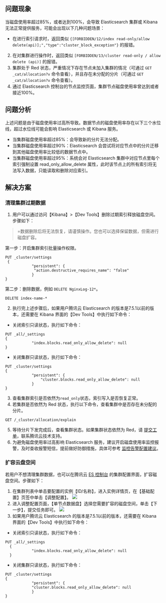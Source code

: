 ## 问题现象
当磁盘使用率超过85%，或者达到100%，会导致 Elasticsearch 集群或 Kibana 无法正常提供服务，可能会出现以下几种问题场景：
- 在进行索引请求时，返回类似 `{[FORBIDDEN/12/index read-only/allow delete(api)];","type":"cluster_block_exception"}` 的报错。
2. 在对集群进行操作时，返回类似 `[FORBIDDEN/13/cluster read-only / allow delete (api)]` 的报错。
3. 集群处于 Red 状态，严重情况下存在节点未加入集群的情况（可通过 `GET _cat/allocation?v` 命令查看），并且存在未分配的分片（可通过 `GET _cat/allocation?v` 命令查看）。
4. 通过 Elasticsearch 控制台的节点监控页面，集群节点磁盘使用率曾达到或者接近100%。

## 问题分析
上述问题是由于磁盘使用率过高所导致。数据节点的磁盘使用率存在以下三个水位线，超过水位线可能会影响 Elasticsearch 或 Kibana 服务。
- 当集群磁盘使用率超过85%：会导致新的分片无法分配。
- 当集群磁盘使用率超过90%：Elasticsearch 会尝试将对应节点中的分片迁移到其他磁盘使用率比较低的数据节点中。
- 当集群磁盘使用率超过95%：系统会对 Elasticsearch 集群中对应节点里每个索引强制设置 read_only_allow_delete 属性，此时该节点上的所有索引将无法写入数据，只能读取和删除对应索引。

## 解决方案
### 清理集群过期数据
1. 用户可以通过访问【Kibana】>【Dev Tools】删除过期索引释放磁盘空间。步骤如下：
>=数据删除后将无法恢复，请谨慎操作。您也可以选择保留数据，但需进行磁盘扩容。
>
第一步：开启集群索引批量操作权限。
```
PUT _cluster/settings
 {
			"persistent": {
			 "action.destructive_requires_name": "false"
			}
}
```
第二步：删除数据，例如 `DELETE NginxLog-12*`。
```
DELETE index-name-*
```
2. 执行完上述步骤后，如果用户腾讯云 Elasticsearch 的版本是7.5.1以前的版本，还需要在 Kibana 界面的【Dev Tools】中执行如下命令：
 - 关闭索引只读状态，执行如下命令：
```
PUT _all/_settings
{
			"index.blocks.read_only_allow_delete": null
}
```
 - 关闭集群只读状态，执行如下命令：
```
PUT _cluster/settings
{
			"persistent": {
				"cluster.blocks.read_only_allow_delete": null
			}
}
```
3. 查看集群索引是否依然为`read_only`状态，索引写入是否恢复正常。
4. 若集群是否依然为 Red 状态，执行以下命令，查看集群中是否存在未分配的分片。
```
GET /_cluster/allocation/explain
```
5. 等待分片下发完成后，查看集群状态。如果集群状态依然为 Red，请 [提交工单](https://console.cloud.tencent.com/workorder/category)，联系腾讯云技术支持。
6. 为避免磁盘使用率过高影响 Elasticsearch 服务，建议开启磁盘使用率监控报警，及时查收报警短信，提前做好防御措施，具体可参考 [监控告警配置建议](https://cloud.tencent.com/document/product/845/35572)。

### 扩容云盘空间
若用户不想清理集群数据，也可以在腾讯云 [ES 控制台](https://console.cloud.tencent.com/es) 的集群配置界面，扩容磁盘空间。步骤如下：
1. 在集群列表中单击要配置的实例【ID/名称】，进入实例详情页，在【基础配置】页签中单击【调整配置】。
![](https://main.qcloudimg.com/raw/2efb62516f0db1aabf4df16deb237739.png)
2. 进入调整配置页面，【单节点数据盘】选择您需要扩容的磁盘空间，单击【下一步】，提交任务即可。
![](https://main.qcloudimg.com/raw/33d809a66201d21343d19f17646439fa.png)
3. 如果用户腾讯云 Elasticsearch 的版本是7.5.1以前的版本，还需要在 Kibana 界面的【Dev Tools】中执行如下命令：
 - 关闭索引只读状态，执行如下命令：
```
PUT _all/_settings
  {
			"index.blocks.read_only_allow_delete": null
  }
```
 - 关闭集群只读状态，执行如下命令：
```
PUT _cluster/settings
{
			"persistent": {
			"cluster.blocks.read_only_allow_delete": null
			}
}
```
